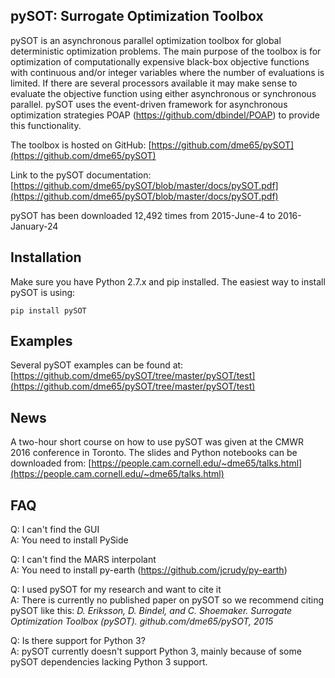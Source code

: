 ## pySOT: Surrogate Optimization Toolbox

pySOT is an asynchronous parallel optimization toolbox for global deterministic optimization problems. The main purpose of the toolbox is for optimization of computationally expensive black-box objective functions with continuous and/or integer variables where the number of evaluations is limited. If there are several processors available it may make sense to evaluate the objective function using either asynchronous or synchronous parallel. pySOT uses the event-driven framework for asynchronous optimization strategies POAP (https://github.com/dbindel/POAP) to provide this functionality.

The toolbox is hosted on GitHub: [https://github.com/dme65/pySOT](https://github.com/dme65/pySOT)

Link to the pySOT documentation: [https://github.com/dme65/pySOT/blob/master/docs/pySOT.pdf](https://github.com/dme65/pySOT/blob/master/docs/pySOT.pdf)

pySOT has been downloaded 12,492 times from 2015-June-4 to 2016-January-24

## Installation

Make sure you have Python 2.7.x and pip installed. The easiest way to install pySOT is using: 

```
pip install pySOT
```

## Examples
Several pySOT examples can be found at: 
[https://github.com/dme65/pySOT/tree/master/pySOT/test](https://github.com/dme65/pySOT/tree/master/pySOT/test)

## News
A two-hour short course on how to use pySOT was given at the CMWR 2016 conference in Toronto. The slides and Python notebooks can be downloaded from: 
[https://people.cam.cornell.edu/~dme65/talks.html](https://people.cam.cornell.edu/~dme65/talks.html)

## FAQ

Q: I can't find the GUI  
A: You need to install PySide

Q: I can't find the MARS interpolant  
A: You need to install py-earth (https://github.com/jcrudy/py-earth)

Q: I used pySOT for my research and want to cite it  
A: There is currently no published paper on pySOT so we recommend citing pySOT like this: *D. Eriksson, D. Bindel, and C. Shoemaker. Surrogate Optimization Toolbox (pySOT). github.com/dme65/pySOT, 2015*

Q: Is there support for Python 3?  
A: pySOT currently doesn't support Python 3, mainly because of some pySOT dependencies lacking Python 3 support.

